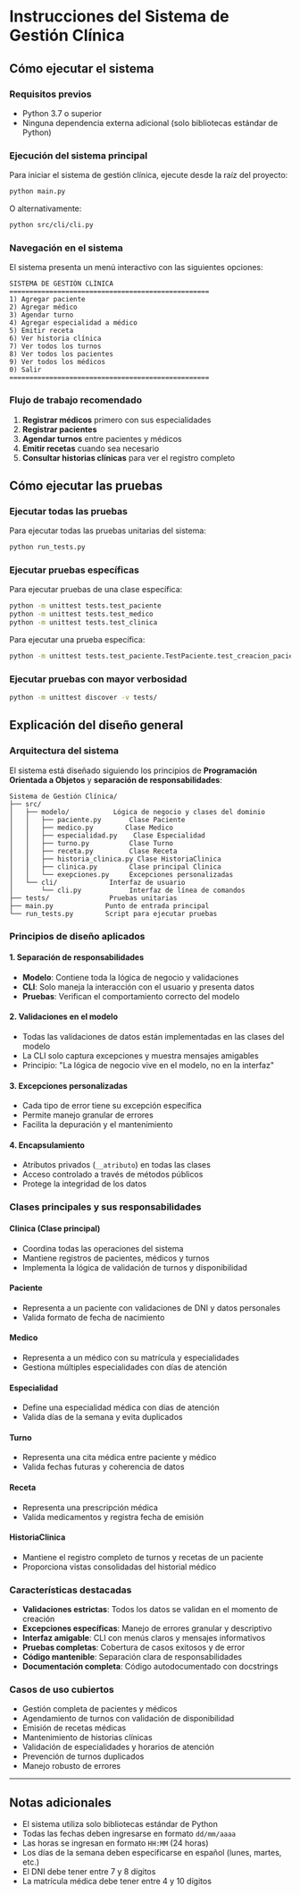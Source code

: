 # Instrucciones del Sistema de Gestión Clínica

## Cómo ejecutar el sistema

### Requisitos previos
- Python 3.7 o superior
- Ninguna dependencia externa adicional (solo bibliotecas estándar de Python)

### Ejecución del sistema principal

Para iniciar el sistema de gestión clínica, ejecute desde la raíz del proyecto:

```bash
python main.py
```

O alternativamente:

```bash
python src/cli/cli.py
```

### Navegación en el sistema

El sistema presenta un menú interactivo con las siguientes opciones:

```
SISTEMA DE GESTIÓN CLÍNICA
==================================================
1) Agregar paciente
2) Agregar médico
3) Agendar turno
4) Agregar especialidad a médico
5) Emitir receta
6) Ver historia clínica
7) Ver todos los turnos
8) Ver todos los pacientes
9) Ver todos los médicos
0) Salir
==================================================
```

### Flujo de trabajo recomendado

1. **Registrar médicos** primero con sus especialidades
2. **Registrar pacientes**
3. **Agendar turnos** entre pacientes y médicos
4. **Emitir recetas** cuando sea necesario
5. **Consultar historias clínicas** para ver el registro completo

## Cómo ejecutar las pruebas

### Ejecutar todas las pruebas

Para ejecutar todas las pruebas unitarias del sistema:

```bash
python run_tests.py
```

### Ejecutar pruebas específicas

Para ejecutar pruebas de una clase específica:

```bash
python -m unittest tests.test_paciente
python -m unittest tests.test_medico
python -m unittest tests.test_clinica
```

Para ejecutar una prueba específica:

```bash
python -m unittest tests.test_paciente.TestPaciente.test_creacion_paciente_exitosa
```

### Ejecutar pruebas con mayor verbosidad

```bash
python -m unittest discover -v tests/
```

## Explicación del diseño general

### Arquitectura del sistema

El sistema está diseñado siguiendo los principios de **Programación Orientada a Objetos** y **separación de responsabilidades**:

```
Sistema de Gestión Clínica/
├── src/
│   ├── modelo/           Lógica de negocio y clases del dominio
│   │   ├── paciente.py       Clase Paciente
│   │   ├── medico.py        Clase Medico
│   │   ├── especialidad.py    Clase Especialidad
│   │   ├── turno.py          Clase Turno
│   │   ├── receta.py         Clase Receta
│   │   ├── historia_clinica.py Clase HistoriaClinica
│   │   ├── clinica.py        Clase principal Clinica
│   │   └── exepciones.py     Excepciones personalizadas
│   └── cli/             Interfaz de usuario
│       └── cli.py            Interfaz de línea de comandos
├── tests/               Pruebas unitarias
├── main.py             Punto de entrada principal
└── run_tests.py        Script para ejecutar pruebas
```

### Principios de diseño aplicados

#### 1. **Separación de responsabilidades**
- **Modelo**: Contiene toda la lógica de negocio y validaciones
- **CLI**: Solo maneja la interacción con el usuario y presenta datos
- **Pruebas**: Verifican el comportamiento correcto del modelo

#### 2. **Validaciones en el modelo**
- Todas las validaciones de datos están implementadas en las clases del modelo
- La CLI solo captura excepciones y muestra mensajes amigables
- Principio: "La lógica de negocio vive en el modelo, no en la interfaz"

#### 3. **Excepciones personalizadas**
- Cada tipo de error tiene su excepción específica
- Permite manejo granular de errores
- Facilita la depuración y el mantenimiento

#### 4. **Encapsulamiento**
- Atributos privados (`__atributo`) en todas las clases
- Acceso controlado a través de métodos públicos
- Protege la integridad de los datos

### Clases principales y sus responsabilidades

#### **Clinica** (Clase principal)
- Coordina todas las operaciones del sistema
- Mantiene registros de pacientes, médicos y turnos
- Implementa la lógica de validación de turnos y disponibilidad

#### **Paciente**
- Representa a un paciente con validaciones de DNI y datos personales
- Valida formato de fecha de nacimiento

#### **Medico**
- Representa a un médico con su matrícula y especialidades
- Gestiona múltiples especialidades con días de atención

#### **Especialidad**
- Define una especialidad médica con días de atención
- Valida días de la semana y evita duplicados

#### **Turno**
- Representa una cita médica entre paciente y médico
- Valida fechas futuras y coherencia de datos

#### **Receta**
- Representa una prescripción médica
- Valida medicamentos y registra fecha de emisión

#### **HistoriaClinica**
- Mantiene el registro completo de turnos y recetas de un paciente
- Proporciona vistas consolidadas del historial médico

### Características destacadas

- **Validaciones estrictas**: Todos los datos se validan en el momento de creación
- **Excepciones específicas**: Manejo de errores granular y descriptivo
- **Interfaz amigable**: CLI con menús claros y mensajes informativos
- **Pruebas completas**: Cobertura de casos exitosos y de error
- **Código mantenible**: Separación clara de responsabilidades
- **Documentación completa**: Código autodocumentado con docstrings

### Casos de uso cubiertos

- Gestión completa de pacientes y médicos
- Agendamiento de turnos con validación de disponibilidad
- Emisión de recetas médicas
- Mantenimiento de historias clínicas
- Validación de especialidades y horarios de atención
- Prevención de turnos duplicados
- Manejo robusto de errores

---

## Notas adicionales

- El sistema utiliza solo bibliotecas estándar de Python
- Todas las fechas deben ingresarse en formato `dd/mm/aaaa`
- Las horas se ingresan en formato `HH:MM` (24 horas)
- Los días de la semana deben especificarse en español (lunes, martes, etc.)
- El DNI debe tener entre 7 y 8 dígitos
- La matrícula médica debe tener entre 4 y 10 dígitos 